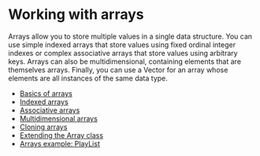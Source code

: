 # Working with arrays

<div>

Arrays allow you to store multiple values in a single data structure.
You can use simple indexed arrays that store values using fixed ordinal
integer indexes or complex associative arrays that store values using
arbitrary keys. Arrays can also be multidimensional, containing elements
that are themselves arrays. Finally, you can use a Vector for an array
whose elements are all instances of the same data type.

- [Basics of arrays](./basics-of-arrays.md)
- [Indexed arrays](./indexed-arrays.md)
- [Associative arrays](./associative-arrays.md)
- [Multidimensional arrays](./multidimensional-arrays.md)
- [Cloning arrays](./cloning-arrays.md)
- [Extending the Array class](./extending-the-array-class.md)
- [Arrays example: PlayList](./arrays-example-playlist.md)

</div>
